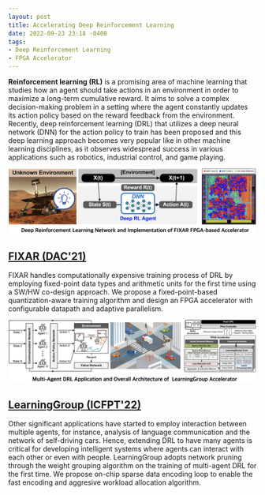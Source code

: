 ```yaml
---
layout: post
title: Accelerating Deep Reinforcement Learning
date: 2022-09-23 23:18 -0400
tags:
- Deep Reinforcement Learning
- FPGA Accelerator
---
```


__Reinforcement learning (RL)__ is a promising area of machine learning that studies how an agent should take actions in an environment in order to maximize a long-term cumulative reward. It aims to solve a complex decision-making problem in a setting where the agent constantly updates its action policy based on the reward feedback from the environment. Recently, deep reinforcement learning (DRL) that utilizes a deep neural network (DNN) for the action policy to train has been proposed and this deep learning approach becomes very popular like in other machine learning disciplines, as it observes widespread success in various applications such as robotics, industrial control, and game playing.
 
!["Deep Reinforcement Learning"](DRL.png)

## [FIXAR (DAC'21)](https://ieeexplore.ieee.org/document/9586213) 
FIXAR handles computationally expensive training process of DRL by employing fixed-point data types and arithmetic units for the first time using a SW/HW co-design approach. We propose a fixed-point-based quantization-aware training algorithm and design an FPGA accelerator with configurable datapath and adaptive parallelism.


!["Multi Agent Reinforcement Learning"](MARL.png)

## [LearningGroup (ICFPT'22)](https://ieeexplore.ieee.org/abstract/document/9974543) 
Other significant applications have started to employ interaction between multiple agents, for instance, analysis of language communication and the network of self-driving cars. Hence, extending DRL to have many agents is critical for developing intelligent systems where agents can interact with each other or even with people. LearningGroup adopts network pruning through the weight grouping algorithm on the training of multi-agent DRL for the first time. We propose on-chip sparse data encoding loop to enable the fast encoding and aggresive workload allocation algorithm.